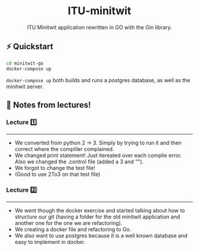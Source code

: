 <h1 align="center">
  ITU-minitwit
</h1>
<p align="center">
ITU Minitwit application rewritten in GO with the Gin library.
<br/>

## ⚡️ Quickstart

```sh
cd minitwit-go
docker-compose up
```

`docker-compose up` both builds and runs a postgres database, as well as the minitwit server.


## 📝 Notes from lectures!

### **Lecture 1️⃣**
<hr/>

* We converted from python 2 -> 3. Simply by trying to run it and then correct where the compliler complained.
* We changed print statement! Just itereated over each complie error. Also we changed the .control file (added a 3 and ""). 
* We forgot to change the test file!
* (Good to use 2To3 on that test file)

### **Lecture 2️⃣**
<hr/>

* We went though the docker exercise and started talking about how to structure our git (having a folder for the old minitwit application and another one for the one we are refactoring). 
* We creating a docker file and refactoring to Go.
* We also want to use postgres because it is a well known database and easy to implement in docker.